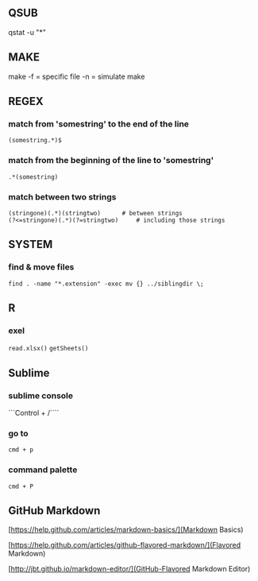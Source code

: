 ## QSUB

qstat -u "*"



## MAKE 

make -f = specific file
	 -n = simulate make



## REGEX

### match from 'somestring' to the end of the line

```(somestring.*)$```


### match from the beginning of the line to 'somestring'

```.*(somestring)```


### match between two strings

```
(stringone)(.*)(stringtwo)		# between strings
(?<=stringone)(.*)(?=stringtwo)		# including those strings
```


## SYSTEM

### find & move files

```find . -name "*.extension" -exec mv {} ../siblingdir \;```



## R

### exel

```read.xlsx()```
```getSheets()```



## Sublime

### sublime console

```Control + /````

### go to

```cmd + p```

### command palette

```cmd + P```



## GitHub Markdown

[https://help.github.com/articles/markdown-basics/](Markdown Basics)

[https://help.github.com/articles/github-flavored-markdown/](Flavored Markdown)

[http://jbt.github.io/markdown-editor/](GitHub-Flavored Markdown Editor)